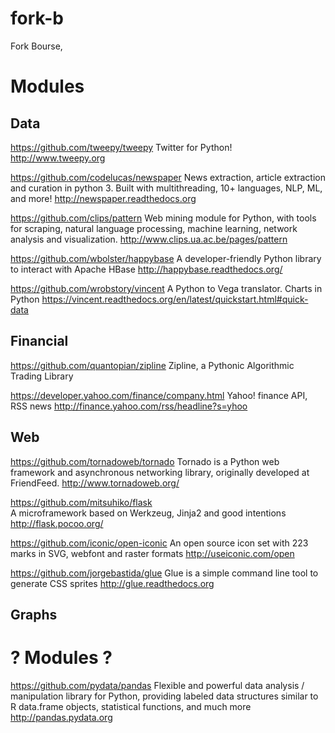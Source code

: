 # fork-b
Fork Bourse, 

Modules
=======

Data
----
https://github.com/tweepy/tweepy
Twitter for Python!
http://www.tweepy.org

https://github.com/codelucas/newspaper
News extraction, article extraction and curation in python 3. 
Built with multithreading, 10+ languages, NLP, ML, and more!
http://newspaper.readthedocs.org

https://github.com/clips/pattern
Web mining module for Python, with tools for scraping, natural 
language processing, machine learning, network analysis and 
visualization.
http://www.clips.ua.ac.be/pages/pattern

https://github.com/wbolster/happybase
A developer-friendly Python library to interact with Apache HBase 
http://happybase.readthedocs.org/

https://github.com/wrobstory/vincent
A Python to Vega translator. Charts in Python
https://vincent.readthedocs.org/en/latest/quickstart.html#quick-data



Financial
---------
https://github.com/quantopian/zipline
Zipline, a Pythonic Algorithmic Trading Library 

https://developer.yahoo.com/finance/company.html
Yahoo! finance API, RSS news
http://finance.yahoo.com/rss/headline?s=yhoo

Web
---
https://github.com/tornadoweb/tornado
Tornado is a Python web framework and asynchronous networking 
library, originally developed at FriendFeed.
http://www.tornadoweb.org/

https://github.com/mitsuhiko/flask  
A microframework based on Werkzeug, Jinja2 and good intentions
http://flask.pocoo.org/

https://github.com/iconic/open-iconic
An open source icon set with 223 marks in SVG, webfont and 
raster formats
http://useiconic.com/open

https://github.com/jorgebastida/glue
Glue is a simple command line tool to generate CSS sprites
http://glue.readthedocs.org

Graphs
------


? Modules ?
===========
https://github.com/pydata/pandas
Flexible and powerful data analysis / manipulation library for 
Python, providing labeled data structures similar to R data.frame 
objects, statistical functions, and much more
http://pandas.pydata.org
